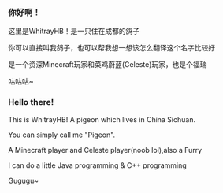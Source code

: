 ### 你好啊！
这里是WhitrayHB！是一只住在成都的鸽子

你可以直接叫我鸽子，也可以帮我想一想该怎么翻译这个名字比较好

是一个资深Minecraft玩家和菜鸡蔚蓝(Celeste)玩家，也是个福瑞

咕咕咕~

### Hello there!
This is WhitrayHB! A pigeon which lives in China Sichuan.

You can simply call me "Pigeon".

A Minecraft player and Celeste player(noob lol),also a Furry

I can do a little Java programming & C++ programming

Gugugu~
